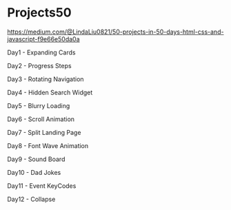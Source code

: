 # Projects50

https://medium.com/@LindaLiu0821/50-projects-in-50-days-html-css-and-javascript-f9e66e50da0a

Day1 - Expanding Cards

Day2 - Progress Steps

Day3 - Rotating Navigation

Day4 - Hidden Search Widget

Day5 - Blurry Loading

Day6 - Scroll Animation

Day7 - Split Landing Page

Day8 - Font Wave Animation

Day9 - Sound Board

Day10 - Dad Jokes

Day11 - Event KeyCodes

Day12 - Collapse
